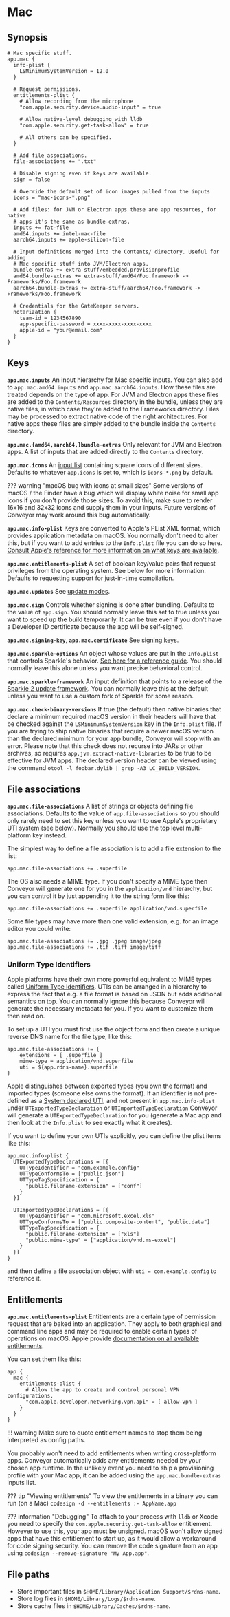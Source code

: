 # Mac

## Synopsis

```properties
# Mac specific stuff.
app.mac { 
  info-plist { 
    LSMinimumSystemVersion = 12.0
  }

  # Request permissions.
  entitlements-plist {
    # Allow recording from the microphone
    "com.apple.security.device.audio-input" = true
  
    # Allow native-level debugging with lldb
    "com.apple.security.get-task-allow" = true
  
    # All others can be specified.
  }
  
  # Add file associations.
  file-associations += ".txt"

  # Disable signing even if keys are available.
  sign = false

  # Override the default set of icon images pulled from the inputs
  icons = "mac-icons-*.png"
  
  # Add files: for JVM or Electron apps these are app resources, for native 
  # apps it's the same as bundle-extras.
  inputs += fat-file
  amd64.inputs += intel-mac-file
  aarch64.inputs += apple-silicon-file

  # Input definitions merged into the Contents/ directory. Useful for adding
  # Mac specific stuff into JVM/Electron apps.
  bundle-extras += extra-stuff/embedded.provisionprofile
  amd64.bundle-extras += extra-stuff/amd64/Foo.framework -> Frameworks/Foo.framework
  aarch64.bundle-extras += extra-stuff/aarch64/Foo.framework -> Frameworks/Foo.framework

  # Credentials for the GateKeeper servers.
  notarization {
    team-id = 1234567890
    app-specific-password = xxxx-xxxx-xxxx-xxxx
   	apple-id = "your@email.com"
  }
}
```

## Keys

**`app.mac.inputs`** An input hierarchy for Mac specific inputs. You can also add to `app.mac.amd64.inputs` and `app.mac.aarch64.inputs`.
How these files are treated depends on the type of app. For JVM and Electron apps these files are added to the `Contents/Resources` 
directory in the bundle, unless they are native files, in which case they're added to the Frameworks directory. Files may be processed to
extract native code of the right architectures. For native apps these files are simply added to the bundle inside the `Contents`
directory.

**`app.mac.{amd64,aarch64,}bundle-extras`** Only relevant for JVM and Electron apps. A list of inputs that are added directly to 
the `Contents` directory.

**`app.mac.icons`** An [input list](inputs.md) containing square icons of different sizes. Defaults to whatever `app.icons` is set to, which is `icons-*.png` by default.

??? warning "macOS bug with icons at small sizes"
    Some versions of macOS / the Finder have a bug which will display white noise for small app icons if you don't provide those sizes. To avoid this, make sure to render 16x16 and 32x32 icons and supply them in your inputs. Future versions of Conveyor may work around this bug automatically.

**`app.mac.info-plist`**  Keys are converted to Apple's PList XML format, which provides application metadata on macOS. You normally don't need to alter this, but if you want to add entries to the `Info.plist` file you can do so here. [Consult Apple's reference for more information on what keys are available](https://developer.apple.com/library/archive/documentation/General/Reference/InfoPlistKeyReference/Introduction/Introduction.html).

**`app.mac.entitlements-plist`** A set of boolean key/value pairs that request privileges from the operating system. See below for more information. Defaults to requesting support for just-in-time compilation.

**`app.mac.updates`** See [update modes](index.md#update-modes).

**`app.mac.sign`** Controls whether signing is done after bundling. Defaults to the value of `app.sign`. You should normally leave this set to true unless you want to speed up the build temporarily. It can be true even if you don't have a Developer ID certificate because the app will be self-signed.

**`app.mac.signing-key`**, **`app.mac.certificate`** See [signing keys](index.md#signing).

**`app.mac.sparkle-options`** An object whose values are put in the `Info.plist` that controls Sparkle's behavior. [See here for a reference guide](https://sparkle-project.org/documentation/customization/). You should normally leave this alone unless you want precise behavioral control.

**`app.mac.sparkle-framework`** An input definition that points to a release of the [Sparkle 2 update framework](https://sparkle-project.org/). You can normally leave this at the default unless you want to use a custom fork of Sparkle for some reason.

**`app.mac.check-binary-versions`** If true (the default) then native binaries that declare a minimum required macOS version in their headers will have that be checked against the `LSMinimumSystemVersion` key in the `Info.plist` file. If you are trying to ship native binaries that require a newer macOS version than the declared minimum for your app bundle, Conveyor will stop with an error. Please note that this check does not recurse into JARs or other archives, so requires `app.jvm.extract-native-libraries` to be true to be effective for JVM apps. The declared version header can be viewed using the command `otool -l foobar.dylib | grep -A3 LC_BUILD_VERSION`.

## File associations

**`app.mac.file-associations`** A list of strings or objects defining file associations. Defaults to the value of `app.file-associations` so you should only rarely need to set this key unless you want to use Apple's proprietary UTI system (see below). Normally you should use the top level multi-platform key instead.  

The simplest way to define a file association is to add a file extension to the list:

```
app.mac.file-associations += .superfile
```

The OS also needs a MIME type. If you don't specify a MIME type then Conveyor will generate one for you in the `application/vnd` hierarchy, but you can control it by just appending it to the string form like this:

```
app.mac.file-associations += .superfile application/vnd.superfile
```

Some file types may have more than one valid extension, e.g. for an image editor you could write:

```
app.mac.file-associations += .jpg .jpeg image/jpeg
app.mac.file-associations += .tif .tiff image/tiff
```

### Uniform Type Identifiers

Apple platforms have their own more powerful equivalent to MIME types called [Uniform Type Identifiers](https://developer.apple.com/documentation/uniformtypeidentifiers). UTIs can be arranged in a hierarchy to express the fact that e.g. a file format is based on JSON but adds additional semantics on top. You can normally ignore this because Conveyor will generate the necessary metadata for you. If you want to customize them then read on.

To set up a UTI you must first use the object form and then create a unique reverse DNS name for the file type, like this:

```
app.mac.file-associations += {
    extensions = [ .superfile ]
    mime-type = application/vnd.superfile
    uti = ${app.rdns-name}.superfile
}
```

Apple distinguishes between exported types (you own the format) and imported types (someone else owns the format). If an identifier is not pre-defined as a [System declared UTI](https://developer.apple.com/documentation/uniformtypeidentifiers/system-declared_uniform_type_identifiers), and not present in `app.mac.info-plist` under `UTExportedTypeDeclaration` or `UTImportedTypeDeclaration`  Conveyor will generate a `UTExportedTypeDeclaration` for you (generate a Mac app and then look at the `Info.plist` to see exactly what it creates).

If you want to define your own UTIs explicitly, you can define the plist items like this:

```
app.mac.info-plist {
  UTExportedTypeDeclarations = [{
    UTTypeIdentifier = "com.example.config"
    UTTypeConformsTo = ["public.json"]
    UTTypeTagSpecification = {
      "public.filename-extension" = ["conf"]
    }
  }]
  
  UTImportedTypeDeclarations = [{
    UTTypeIdentifier = "com.microsoft.excel.xls"
    UTTypeConformsTo = ["public.composite-content", "public.data"]
    UTTypeTagSpecification = {
      "public.filename-extension" = ["xls"]
      "public.mime-type" = ["application/vnd.ms-excel"]
    }
  }]
}
```

and then define a file association object with `uti = com.example.config` to reference it.

## Entitlements

**`app.mac.entitlements-plist`** Entitlements are a certain type of permission request that are baked into an application. They apply to both graphical and command line apps and may be required to enable certain types of operations on macOS. Apple provide [documentation on all available entitlements](https://developer.apple.com/documentation/bundleresources/entitlements).

You can set them like this:

```
app {
  mac {
    entitlements-plist {
      # Allow the app to create and control personal VPN configurations.
      "com.apple.developer.networking.vpn.api" = [ allow-vpn ]
    }
  }
}
```

!!! warning
    Make sure to quote entitlement names to stop them being interpreted as config paths.

You probably won't need to add entitlements when writing cross-platform apps. Conveyor automatically adds any entitlements needed by your chosen app runtime. In the unlikely event you need to ship a provisioning profile with your Mac app, it can be added using the `app.mac.bundle-extras` inputs list.

??? tip "Viewing entitlements"
    To view the entitlements in a binary you can run (on a Mac) `codesign -d --entitlements :- AppName.app`

??? information "Debugging"
    To attach to your process with `lldb` or Xcode you need to specify the `com.apple.security.get-task-allow` entitlement. However to use this, your app must be unsigned. macOS won't allow signed apps that have this entitlement to start up, as it would allow a workaround for code signing security. You can remove the code signature from an app using `codesign --remove-signature "My App.app"`.

## File paths

- Store important files in `$HOME/Library/Application Support/$rdns-name`.
- Store log files in `$HOME/Library/Logs/$rdns-name`.
- Store cache files in `$HOME/Library/Caches/$rdns-name`.
